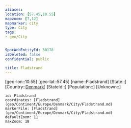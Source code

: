 ```yaml
---
aliases: 
location: [57.45,10.55]
mapzoom: [7,12] 
mapmarker: city 
type: City
tags:
- geo/City


SpocWebEntityId: 30178
isDeleted: false
confidential: public

title: Fladstrand
---
```

[geo-lon::10.55]
[geo-lat::57.45]
[name::Fladstrand]
[State::]
[Country::[Denmark](geo/Continent/Europe/Denmark.md)]
[StateId::]
[Population::]
[Unknown::]


```leaflet
id: Fladstrand
coordinates: [Fladstrand](geo/Continent/Europe/Denmark/City/Fladstrand.md)
markerFile: [Fladstrand](geo/Continent/Europe/Denmark/City/Fladstrand.md)
defaultZoom: 11 
maxZoom: 18
```


